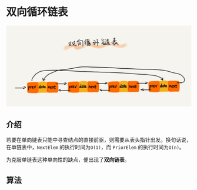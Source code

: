 # 双向循环链表

<img src="./images/5.jpg">

## 介绍
若要在单向链表只能中寻查结点的直接前驱，则需要从表头指针出发。换句话说，在单链表中，```NextElem``` 的执行时间为```O(1)```，而 ```PriorElem``` 的执行时间为```O(n)```。

为克服单链表这种单向性的缺点，便出现了**双向链表**。


## 算法


